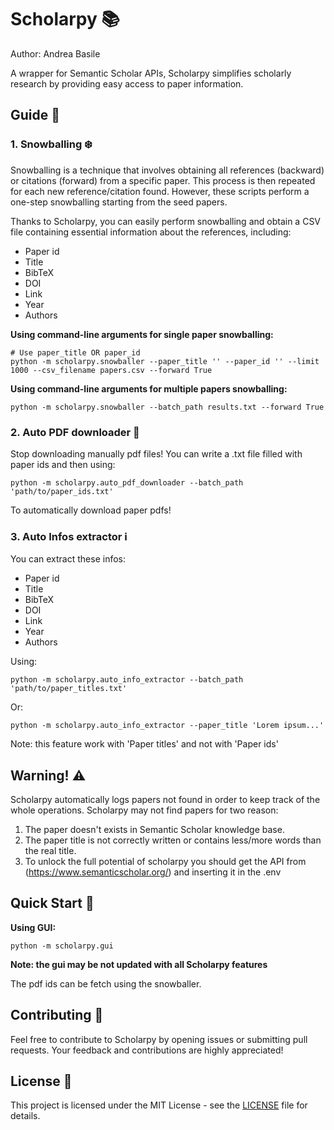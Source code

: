 # Scholarpy 📚

Author: Andrea Basile

A wrapper for Semantic Scholar APIs, Scholarpy simplifies scholarly research by providing easy access to paper information.

## Guide 📖

### 1. Snowballing ❄️

Snowballing is a technique that involves obtaining all references (backward) or citations (forward) from a specific paper. This process is then repeated for each new reference/citation found. However, these scripts perform a one-step snowballing starting from the seed papers.

Thanks to Scholarpy, you can easily perform snowballing and obtain a CSV file containing essential information about the references, including:

- Paper id
- Title
- BibTeX
- DOI
- Link
- Year
- Authors

**Using command-line arguments for single paper snowballing:**

    # Use paper_title OR paper_id
    python -m scholarpy.snowballer --paper_title '' --paper_id '' --limit 1000 --csv_filename papers.csv --forward True


**Using command-line arguments for multiple papers snowballing:**

    python -m scholarpy.snowballer --batch_path results.txt --forward True


### 2. Auto PDF downloader 📰

Stop downloading manually pdf files! You can write a .txt file filled with paper ids and then using:

    python -m scholarpy.auto_pdf_downloader --batch_path 'path/to/paper_ids.txt'

To automatically download paper pdfs!

### 3. Auto Infos extractor ℹ️

You can extract these infos:

- Paper id
- Title
- BibTeX
- DOI
- Link
- Year
- Authors

Using:


    python -m scholarpy.auto_info_extractor --batch_path 'path/to/paper_titles.txt'

Or:


    python -m scholarpy.auto_info_extractor --paper_title 'Lorem ipsum...'

Note: this feature work with 'Paper titles' and not with 'Paper ids'

## Warning! ⚠️

Scholarpy automatically logs papers not found in order to keep track of the whole operations. Scholarpy may not find papers for two reason:

1. The paper doesn't exists in Semantic Scholar knowledge base.
2. The paper title is not correctly written or contains less/more words than the real title.
3. To unlock the full potential of scholarpy you should get the API from (https://www.semanticscholar.org/) and inserting it in the .env


## Quick Start 🚀

**Using GUI:**

    python -m scholarpy.gui

**Note: the gui may be not updated with all Scholarpy features**

The pdf ids can be fetch using the snowballer.

## Contributing 🤝

Feel free to contribute to Scholarpy by opening issues or submitting pull requests. Your feedback and contributions are highly appreciated!

## License 📄

This project is licensed under the MIT License - see the [LICENSE](LICENSE) file for details.
